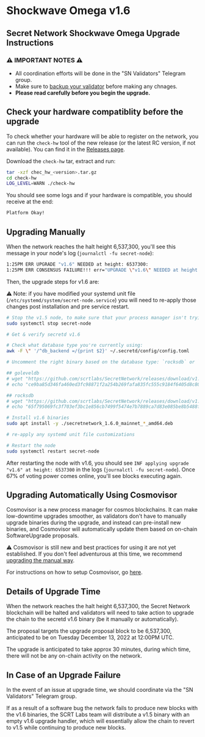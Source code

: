 # Shockwave Omega v1.6

## Secret Network Shockwave Omega Upgrade Instructions <a href="#secret-network-shockwave-omega-upgrade-instructions" id="secret-network-shockwave-omega-upgrade-instructions"></a>

### ⚠️ IMPORTANT NOTES ⚠️ <a href="#important-notes" id="important-notes"></a>

* All coordination efforts will be done in the "SN Validators" Telegram group.
* Make sure to [backup your validator](../maintaining-a-node-validator/validator-backup.md) before making any chnages.
* **Please read carefully before you begin the upgrade.**

## Check your hardware compatiblity before the upgrade

To check whether your hardware will be able to register on the network, you can run the `check-hw` tool of the new release (or the latest RC version, if not available). You can find it in the [Releases page](https://github.com/scrtlabs/SecretNetwork/releases).

Download the `check-hw` tar, extract and run:

```bash
tar -xzf chec_hw_<version>.tar.gz
cd check-hw
LOG_LEVEL=WARN ./check-hw
```

You should see some logs and if your hardware is compatible, you should receive at the end:

```bash
Platform Okay!
```

## Upgrading Manually <a href="#upgrading-manually" id="upgrading-manually"></a>

When the network reaches the halt height 6,537,300, you'll see this message in your node's log (`journalctl -fu secret-node`):

```bash
1:25PM ERR UPGRADE "v1.6" NEEDED at height: 6537300:
1:25PM ERR CONSENSUS FAILURE!!! err="UPGRADE \"v1.6\" NEEDED at height: 6537300
```

Then, the upgrade steps for v1.6 are:

⚠️ Note: if you have modified your systemd unit file (`/etc/systemd/system/secret-node.service`) you will need to re-apply those changes post installation and pre service restart.

```bash
# Stop the v1.5 node, to make sure that your process manager isn't trying to restart it while you upgrade
sudo systemctl stop secret-node

# Get & verify secretd v1.6

# Check what database type you're currently using:
awk -F \" '/^db_backend =/{print $2}' ~/.secretd/config/config.toml

# Uncomment the right binary based on the database type: `rocksdb` or `goleveldb`

## goleveldb
# wget "https://github.com/scrtlabs/SecretNetwork/releases/download/v1.6.0/secretnetwork_1.6.0_mainnet_goleveldb_amd64.deb"
# echo "ce9ba85d346fa460ed3fc98871f2a254b269fafa835fc555c9184f6405d8c80a secretnetwork_1.6.0_mainnet_goleveldb_amd64.deb" | sha256sum --check

## rocksdb
# wget "https://github.com/scrtlabs/SecretNetwork/releases/download/v1.6.0/secretnetwork_1.6.0_mainnet_rocksdb_amd64.deb"
# echo "65f795069fc3f703ef3bc1e856cb7499f5474e7b7889ca7d83e085be8b5488f1 secretnetwork_1.6.0_mainnet_rocksdb_amd64.deb" | sha256sum --check

# Install v1.6 binaries
sudo apt install -y ./secretnetwork_1.6.0_mainnet_*_amd64.deb

# re-apply any systemd unit file customizations

# Restart the node
sudo systemctl restart secret-node
```

After restarting the node with v1.6, you should see `INF applying upgrade "v1.6" at height: 6537300` in the logs (`journalctl -fu secret-node`). Once 67% of voting power comes online, you'll see blocks executing again.

## Upgrading Automatically Using Cosmovisor <a href="#upgrading-automatically-using-cosmovisor" id="upgrading-automatically-using-cosmovisor"></a>

Cosmovisor is a new process manager for cosmos blockchains. It can make low-downtime upgrades smoother, as validators don't have to manually upgrade binaries during the upgrade, and instead can pre-install new binaries, and Cosmovisor will automatically update them based on on-chain SoftwareUpgrade proposals.

⚠️ Cosmovisor is still new and best practices for using it are not yet established. If you don't feel adventurous at this time, we recommend [upgrading the manual way](shockwave-omega.md#upgrading-manually).

For instructions on how to setup Cosmovisor, go [here](../../../validators/migration/cosmovisor.md).

## Details of Upgrade Time <a href="#details-of-upgrade-time" id="details-of-upgrade-time"></a>

When the network reaches the halt height 6,537,300, the Secret Network blockchain will be halted and validators will need to take action to upgrade the chain to the secretd v1.6 binary (be it manually or automatically).

The proposal targets the upgrade proposal block to be 6,537,300, anticipated to be on Tuesday December 13, 2022 at 12:00PM UTC.

The upgrade is anticipated to take approx 30 minutes, during which time, there will not be any on-chain activity on the network.

## In Case of an Upgrade Failure <a href="#in-case-of-an-upgrade-failure" id="in-case-of-an-upgrade-failure"></a>

In the event of an issue at upgrade time, we should coordinate via the "SN Validators" Telegram group.

If as a result of a software bug the network fails to produce new blocks with the v1.6 binaries, the SCRT Labs team will distribute a v1.5 binary with an empty v1.6 upgrade handler, which will essentially allow the chain to revert to v1.5 while continuing to produce new blocks.
